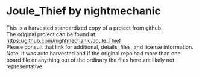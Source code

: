
# Joule_Thief by nightmechanic  
This is a harvested standardized copy of a project from github.  
The original project can be found at:  
https://github.com/nightmechanic/Joule_Thief  
Please consult that link for additional, details, files, and license information.  
Note: It was auto harvested and if the original repo had more than one board file or anything out of the ordinary the files here are likely not representative.  
    